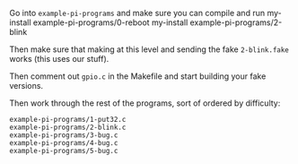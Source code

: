 Go into `example-pi-programs` and make sure you can compile and run
    my-install example-pi-programs/0-reboot
    my-install example-pi-programs/2-blink

Then make sure that making at this level and sending the fake `2-blink.fake`
works (this uses our stuff).

Then comment out `gpio.c` in the Makefile and start building your fake versions.
    
Then work through the rest of the programs, sort of ordered by difficulty:

    example-pi-programs/1-put32.c   
    example-pi-programs/2-blink.c    
    example-pi-programs/3-bug.c  
    example-pi-programs/4-bug.c
    example-pi-programs/5-bug.c
